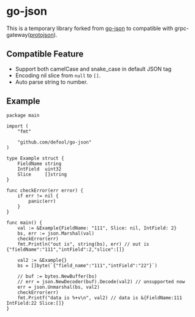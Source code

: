 # go-json
This is a temporary library forked from [go-json](https://github.com/goccy/go-json) to compatible with grpc-gateway([protojson](https://pkg.go.dev/google.golang.org/protobuf/encoding/protojson)).

## Compatible Feature

- Support both camelCase and snake_case in default JSON tag 
- Encoding nil slice from `null` to `[]`.
- Auto parse string to number.

## Example
```
package main

import (
	"fmt"

	"github.com/defool/go-json"
)

type Example struct {
	FieldName string
	IntField  uint32
	Slice     []string
}

func checkError(err error) {
	if err != nil {
		panic(err)
	}
}

func main() {
	val := &Example{FieldName: "111", Slice: nil, IntField: 2}
	bs, err := json.Marshal(val)
	checkError(err)
	fmt.Println("out is", string(bs), err) // out is {"fieldName":"111","intField":2,"slice":[]}

	val2 := &Example{}
	bs = []byte(`{"field_name":"111","intField":"22"}`)

	// buf := bytes.NewBuffer(bs)
	// err = json.NewDecoder(buf).Decode(val2) // unsupported now
	err = json.Unmarshal(bs, val2)
	checkError(err)
	fmt.Printf("data is %+v\n", val2) // data is &{FieldName:111 IntField:22 Slice:[]}
}

```